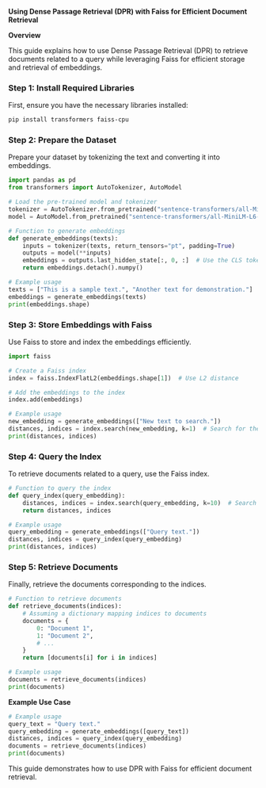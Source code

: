 **Using Dense Passage Retrieval (DPR) with Faiss for Efficient Document Retrieval**

**Overview**

This guide explains how to use Dense Passage Retrieval (DPR) to retrieve documents related to a query while leveraging Faiss for efficient storage and retrieval of embeddings.

### Step 1: **Install Required Libraries**

First, ensure you have the necessary libraries installed:

```bash
pip install transformers faiss-cpu
```

### Step 2: **Prepare the Dataset**

Prepare your dataset by tokenizing the text and converting it into embeddings.

```python
import pandas as pd
from transformers import AutoTokenizer, AutoModel

# Load the pre-trained model and tokenizer
tokenizer = AutoTokenizer.from_pretrained("sentence-transformers/all-MiniLM-L6-v2")
model = AutoModel.from_pretrained("sentence-transformers/all-MiniLM-L6-v2")

# Function to generate embeddings
def generate_embeddings(texts):
    inputs = tokenizer(texts, return_tensors="pt", padding=True)
    outputs = model(**inputs)
    embeddings = outputs.last_hidden_state[:, 0, :]  # Use the CLS token
    return embeddings.detach().numpy()

# Example usage
texts = ["This is a sample text.", "Another text for demonstration."]
embeddings = generate_embeddings(texts)
print(embeddings.shape)
```

### Step 3: **Store Embeddings with Faiss**

Use Faiss to store and index the embeddings efficiently.

```python
import faiss

# Create a Faiss index
index = faiss.IndexFlatL2(embeddings.shape[1])  # Use L2 distance

# Add the embeddings to the index
index.add(embeddings)

# Example usage
new_embedding = generate_embeddings(["New text to search."])
distances, indices = index.search(new_embedding, k=1)  # Search for the nearest neighbor
print(distances, indices)
```

### Step 4: **Query the Index**

To retrieve documents related to a query, use the Faiss index.

```python
# Function to query the index
def query_index(query_embedding):
    distances, indices = index.search(query_embedding, k=10)  # Search for the top 10 nearest neighbors
    return distances, indices

# Example usage
query_embedding = generate_embeddings(["Query text."])
distances, indices = query_index(query_embedding)
print(distances, indices)
```

### Step 5: **Retrieve Documents**

Finally, retrieve the documents corresponding to the indices.

```python
# Function to retrieve documents
def retrieve_documents(indices):
    # Assuming a dictionary mapping indices to documents
    documents = {
        0: "Document 1",
        1: "Document 2",
        # ...
    }
    return [documents[i] for i in indices]

# Example usage
documents = retrieve_documents(indices)
print(documents)
```

**Example Use Case**

```python
# Example usage
query_text = "Query text."
query_embedding = generate_embeddings([query_text])
distances, indices = query_index(query_embedding)
documents = retrieve_documents(indices)
print(documents)
```

This guide demonstrates how to use DPR with Faiss for efficient document retrieval.